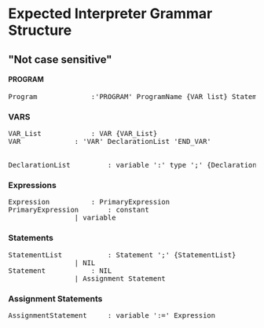 #  Expected Interpreter Grammar Structure
## "Not case sensitive"


#### PROGRAM 
<pre>
Program				:'PROGRAM' ProgramName {VAR_list} StatementList 'END_PROGRAM'
</pre>



### VARS
<pre>
VAR_List			: VAR {VAR_List} 
VAR				: 'VAR' DeclarationList 'END_VAR'
				
				
DeclarationList			: variable ':' type ';' {DeclarationList}
</pre>	



### Expressions
<pre>
Expression			: PrimaryExpression
PrimaryExpression		: constant
				| variable
</pre>

### Statements
<pre>
StatementList			: Statement ';' {StatementList}
				| NIL
Statement			: NIL
				| Assignment Statement
</pre>


### Assignment Statements
<pre>
AssignmentStatement		: variable ':=' Expression
</pre>
